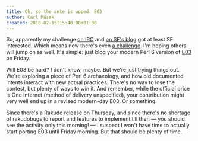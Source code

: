 ```yaml
---
title: Ok, so the ante is upped: E03
author: Carl Mäsak
created: 2010-02-15T15:40:00+01:00
---
```

So, apparently my challenge [on IRC](http://irclog.perlgeek.de/perl6/2010-02-03#i_1954377) and [on SF's blog](http://lastofthecarelessmen.blogspot.com/2010/02/blog-post.html?showComment=1265963126613#c9153419747572903600) got at least SF interested. Which means now there's even [a challenge](http://lastofthecarelessmen.blogspot.com/2010/02/e03-challenge.html). I'm hoping others will jump on as well. It's simple: just blog your modern Perl 6 version of [E03](http://dev.perl.org/perl6/doc/design/exe/E03.html) on Friday.

Will E03 be hard? I don't know, maybe. But we're just trying things out. We're exploring a piece of Perl 6 archaeology, and how old documented intents interact with new actual practices. There's no way to lose the contest, but plenty of ways to win it. And remember, while the official price is One Internet (method of delivery unspecified), your contribution might very well end up in a revised modern-day E03. Or something.

Since there's a Rakudo release on Thursday, and since there's no shortage of rakudobugs to report and features to implement till then — you should see the activity only this morning! — I suspect I won't have time to actually start porting E03 until Friday morning. But that should be plenty of time.


